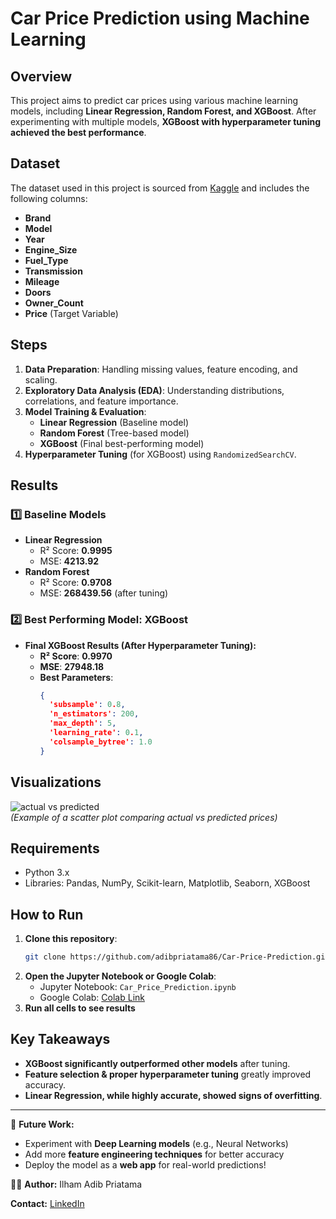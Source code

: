 # Car Price Prediction using Machine Learning

## Overview
This project aims to predict car prices using various machine learning models, including **Linear Regression, Random Forest, and XGBoost**. After experimenting with multiple models, **XGBoost with hyperparameter tuning achieved the best performance**.

## Dataset
The dataset used in this project is sourced from [Kaggle](https://www.kaggle.com/datasets/asinow/car-price-dataset) and includes the following columns:
- **Brand**
- **Model**
- **Year**
- **Engine_Size**
- **Fuel_Type**
- **Transmission**
- **Mileage**
- **Doors**
- **Owner_Count**
- **Price** (Target Variable)

## Steps
1. **Data Preparation**: Handling missing values, feature encoding, and scaling.
2. **Exploratory Data Analysis (EDA)**: Understanding distributions, correlations, and feature importance.
3. **Model Training & Evaluation**:
   - **Linear Regression** (Baseline model)
   - **Random Forest** (Tree-based model)
   - **XGBoost** (Final best-performing model)
4. **Hyperparameter Tuning** (for XGBoost) using `RandomizedSearchCV`.

## Results
### **1️⃣ Baseline Models**
- **Linear Regression**
  - R² Score: **0.9995**
  - MSE: **4213.92**
- **Random Forest**
  - R² Score: **0.9708**
  - MSE: **268439.56** (after tuning)

### **2️⃣ Best Performing Model: XGBoost**
- **Final XGBoost Results (After Hyperparameter Tuning):**
  - **R² Score**: **0.9970**
  - **MSE**: **27948.18**
  - **Best Parameters**:  
    ```json
    {
      'subsample': 0.8,
      'n_estimators': 200,
      'max_depth': 5,
      'learning_rate': 0.1,
      'colsample_bytree': 1.0
    }
    ```

## Visualizations
![actual vs predicted](https://github.com/user-attachments/assets/e7997125-15cd-432a-8dcd-91e06acc7a4b)  
*(Example of a scatter plot comparing actual vs predicted prices)*

## Requirements
- Python 3.x
- Libraries: Pandas, NumPy, Scikit-learn, Matplotlib, Seaborn, XGBoost

## How to Run
1. **Clone this repository**:
   ```bash
   git clone https://github.com/adibpriatama86/Car-Price-Prediction.git
   ```
2. **Open the Jupyter Notebook or Google Colab**:
   - Jupyter Notebook: `Car_Price_Prediction.ipynb`
   - Google Colab: [Colab Link](https://colab.research.google.com/drive/1HPJ97Q962sZvolwofGas-zeHwHBUBi37?usp=sharing)
3. **Run all cells to see results**

## Key Takeaways
- **XGBoost significantly outperformed other models** after tuning.
- **Feature selection & proper hyperparameter tuning** greatly improved accuracy.
- **Linear Regression, while highly accurate, showed signs of overfitting**.

---
🚀 **Future Work:**
- Experiment with **Deep Learning models** (e.g., Neural Networks)
- Add more **feature engineering techniques** for better accuracy
- Deploy the model as a **web app** for real-world predictions!

👨‍💻 **Author:** Ilham Adib Priatama

**Contact:** [LinkedIn](http://linkedin.com/in/ilhamadibpriatama)
